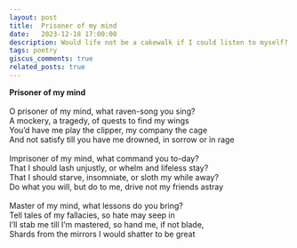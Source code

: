 ```yaml
---
layout: post
title:  Prisoner of my mind
date:   2023-12-18 17:00:00
description: Would life not be a cakewalk if I could listen to myself?
tags: poetry
giscus_comments: true
related_posts: true
---
```


<div class="poem">
<b>Prisoner of my mind</b><br><br>O prisoner of my mind, what raven-song you sing?<br>A mockery, a tragedy, of quests to find my wings<br>You’d have me play the clipper, my company the cage<br>And not satisfy till you have me drowned, in sorrow or in rage<br><br>Imprisoner of my mind, what command you to-day?<br>That I should lash unjustly, or whelm and lifeless stay?<br>That I should starve, insomniate, or sloth my while away?<br>Do what you will, but do to me, drive not my friends astray<br><br>Master of my mind, what lessons do you bring?<br>Tell tales of my fallacies, so hate may seep in<br>I’ll stab me till I’m mastered, so hand me, if not blade,<br>Shards from the mirrors I would shatter to be great</div>